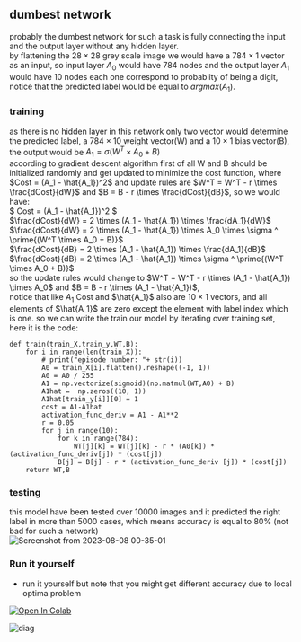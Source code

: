## dumbest network
probably the dumbest network for such a task is fully connecting the input and the output layer without any hidden layer.<br />
by flattening the $`28 \times 28`$ grey scale image we would have a $`784 \times 1`$ vector as an input,
so input layer $`A_0`$ would have 784 nodes and the output layer $`A_1`$ would have 10 nodes each one correspond to probablity of being a digit,
notice that the predicted label would be equal to $`argmax(A_1)`$.<br />
### training
as there is no hidden layer in this network only two vector would determine the predicted label, a $`784 \times 10`$ weight vector(W) and a $`10 \times 1`$ bias vector(B),
the output would be $`A_1 = \sigma{(W^T \times A_0 + B)}`$ <br />
according to gradient descent algorithm first of all W and B should be initialized randomly and get updated to minimize the cost function,
where $`Cost = (A_1 - \hat{A_1})^2`$ and update rules are $`W^T = W^T - r \times \frac{dCost}{dW}`$ and $`B = B - r \times \frac{dCost}{dB}`$, so we would have: <br />
$` Cost = (A_1 - \hat{A_1})^2 `$ <br />
$`\frac{dCost}{dW} = 2 \times (A_1 - \hat{A_1}) \times \frac{dA_1}{dW}`$ <br />
$`\frac{dCost}{dW} = 2 \times (A_1 - \hat{A_1}) \times A_0 \times \sigma ^ \prime{(W^T \times A_0 + B)}`$ <br />
$`\frac{dCost}{dB} = 2 \times (A_1 - \hat{A_1}) \times \frac{dA_1}{dB}`$ <br />
$`\frac{dCost}{dB} = 2 \times (A_1 - \hat{A_1}) \times \sigma ^ \prime{(W^T \times A_0 + B)}`$ <br />
so the update rules would change to $`W^T = W^T - r \times (A_1 - \hat{A_1}) \times A_0`$ and $`B = B - r \times (A_1 - \hat{A_1})`$, <br />
notice that like $`{A_1}`$ Cost and $`\hat{A_1}`$ also are $`10 \times 1`$ vectors,
and all elements of $`\hat{A_1}`$ are zero except the element with label index which is one.
so we can write the train our model by iterating over training set,
here it is the code:
```
def train(train_X,train_y,WT,B):
    for i in range(len(train_X)):
        # print("episode number: "+ str(i))
        A0 = train_X[i].flatten().reshape((-1, 1))
        A0 = A0 / 255
        A1 = np.vectorize(sigmoid)(np.matmul(WT,A0) + B)
        A1hat =  np.zeros((10, 1))
        A1hat[train_y[i]][0] = 1
        cost = A1-A1hat
        activation_func_deriv = A1 - A1**2
        r = 0.05
        for j in range(10):
            for k in range(784):
                WT[j][k] = WT[j][k] - r * (A0[k]) * (activation_func_deriv[j]) * (cost[j])
            B[j] = B[j] - r * (activation_func_deriv [j]) * (cost[j])
    return WT,B
```
### testing
this model have been tested over 10000 images and it predicted the right label in more than 5000 cases,
which means accuracy is equal to 80% (not bad for such a network) <br />
![Screenshot from 2023-08-08 00-35-01](https://github.com/Mehrdadghassabi/handwritten_digit_recognition_from_scratch/assets/53050138/345c590e-ed1e-4358-becd-d4c8f2b245ed)


### Run it yourself
- run it yourself but note that you might get different accuracy due to local optima problem </br>


[![Open In Colab](https://colab.research.google.com/assets/colab-badge.svg)](https://colab.research.google.com/github/Mehrdadghassabi/handwritten_digit_recognition_from_scratch/blob/main/dumbest_network.ipynb)


![diag](https://github.com/Mehrdadghassabi/handwritten_digit_recognition_from_scratch/assets/53050138/fb1743a7-9bf5-49c9-b61e-896486f696b2)
